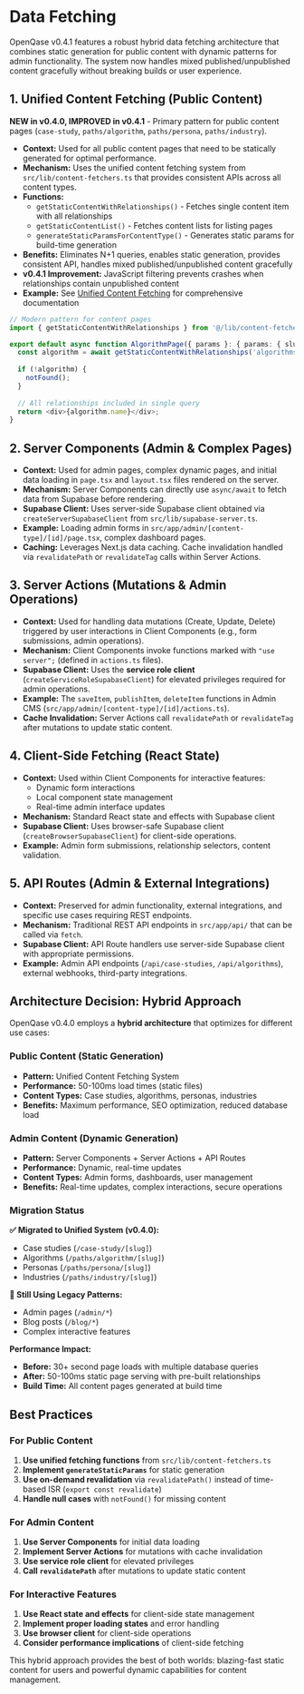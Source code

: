 # Data Fetching

OpenQase v0.4.1 features a robust hybrid data fetching architecture that combines static generation for public content with dynamic patterns for admin functionality. The system now handles mixed published/unpublished content gracefully without breaking builds or user experience.

## 1. Unified Content Fetching (Public Content) 

**NEW in v0.4.0, IMPROVED in v0.4.1** - Primary pattern for public content pages (`case-study`, `paths/algorithm`, `paths/persona`, `paths/industry`).

* **Context:** Used for all public content pages that need to be statically generated for optimal performance.
* **Mechanism:** Uses the unified content fetching system from `src/lib/content-fetchers.ts` that provides consistent APIs across all content types.
* **Functions:**
  * `getStaticContentWithRelationships()` - Fetches single content item with all relationships
  * `getStaticContentList()` - Fetches content lists for listing pages
  * `generateStaticParamsForContentType()` - Generates static params for build-time generation
* **Benefits:** Eliminates N+1 queries, enables static generation, provides consistent API, handles mixed published/unpublished content gracefully
* **v0.4.1 Improvement:** JavaScript filtering prevents crashes when relationships contain unpublished content
* **Example:** See [Unified Content Fetching](./unified-content-fetching.md) for comprehensive documentation

```typescript
// Modern pattern for content pages
import { getStaticContentWithRelationships } from '@/lib/content-fetchers';

export default async function AlgorithmPage({ params }: { params: { slug: string } }) {
  const algorithm = await getStaticContentWithRelationships('algorithms', params.slug);
  
  if (!algorithm) {
    notFound();
  }
  
  // All relationships included in single query
  return <div>{algorithm.name}</div>;
}
```

## 2. Server Components (Admin & Complex Pages)

*   **Context:** Used for admin pages, complex dynamic pages, and initial data loading in `page.tsx` and `layout.tsx` files rendered on the server.
*   **Mechanism:** Server Components can directly use `async/await` to fetch data from Supabase before rendering.
*   **Supabase Client:** Uses server-side Supabase client obtained via `createServerSupabaseClient` from `src/lib/supabase-server.ts`.
*   **Example:** Loading admin forms in `src/app/admin/[content-type]/[id]/page.tsx`, complex dashboard pages.
*   **Caching:** Leverages Next.js data caching. Cache invalidation handled via `revalidatePath` or `revalidateTag` calls within Server Actions.

## 3. Server Actions (Mutations & Admin Operations)

*   **Context:** Used for handling data mutations (Create, Update, Delete) triggered by user interactions in Client Components (e.g., form submissions, admin operations).
*   **Mechanism:** Client Components invoke functions marked with `"use server";` (defined in `actions.ts` files).
*   **Supabase Client:** Uses the **service role client** (`createServiceRoleSupabaseClient`) for elevated privileges required for admin operations.
*   **Example:** The `saveItem`, `publishItem`, `deleteItem` functions in Admin CMS (`src/app/admin/[content-type]/[id]/actions.ts`).
*   **Cache Invalidation:** Server Actions call `revalidatePath` or `revalidateTag` after mutations to update static content.

## 4. Client-Side Fetching (React State)

*   **Context:** Used within Client Components for interactive features:
    *   Dynamic form interactions
    *   Local component state management
    *   Real-time admin interface updates
*   **Mechanism:** Standard React state and effects with Supabase client
*   **Supabase Client:** Uses browser-safe Supabase client (`createBrowserSupabaseClient`) for client-side operations.
*   **Example:** Admin form submissions, relationship selectors, content validation.

## 5. API Routes (Admin & External Integrations)

*   **Context:** Preserved for admin functionality, external integrations, and specific use cases requiring REST endpoints.
*   **Mechanism:** Traditional REST API endpoints in `src/app/api/` that can be called via `fetch`.
*   **Supabase Client:** API Route handlers use server-side Supabase client with appropriate permissions.
*   **Example:** Admin API endpoints (`/api/case-studies`, `/api/algorithms`), external webhooks, third-party integrations.

## Architecture Decision: Hybrid Approach

OpenQase v0.4.0 employs a **hybrid architecture** that optimizes for different use cases:

### Public Content (Static Generation)
- **Pattern:** Unified Content Fetching System
- **Performance:** 50-100ms load times (static files)
- **Content Types:** Case studies, algorithms, personas, industries
- **Benefits:** Maximum performance, SEO optimization, reduced database load

### Admin Content (Dynamic Generation)
- **Pattern:** Server Components + Server Actions + API Routes
- **Performance:** Dynamic, real-time updates
- **Content Types:** Admin forms, dashboards, user management
- **Benefits:** Real-time updates, complex interactions, secure operations

### Migration Status

**✅ Migrated to Unified System (v0.4.0):**
- Case studies (`/case-study/[slug]`)
- Algorithms (`/paths/algorithm/[slug]`)  
- Personas (`/paths/persona/[slug]`)
- Industries (`/paths/industry/[slug]`)

**🔄 Still Using Legacy Patterns:**
- Admin pages (`/admin/*`)
- Blog posts (`/blog/*`)
- Complex interactive features

**Performance Impact:**
- **Before:** 30+ second page loads with multiple database queries
- **After:** 50-100ms static page serving with pre-built relationships
- **Build Time:** All content pages generated at build time

## Best Practices

### For Public Content
1. **Use unified fetching functions** from `src/lib/content-fetchers.ts`
2. **Implement `generateStaticParams`** for static generation
3. **Use on-demand revalidation** via `revalidatePath()` instead of time-based ISR (`export const revalidate`)
4. **Handle null cases** with `notFound()` for missing content

### For Admin Content
1. **Use Server Components** for initial data loading
2. **Implement Server Actions** for mutations with cache invalidation
3. **Use service role client** for elevated privileges
4. **Call `revalidatePath`** after mutations to update static content

### For Interactive Features
1. **Use React state and effects** for client-side state management
2. **Implement proper loading states** and error handling
3. **Use browser client** for client-side operations
4. **Consider performance implications** of client-side fetching

This hybrid approach provides the best of both worlds: blazing-fast static content for users and powerful dynamic capabilities for content management. 